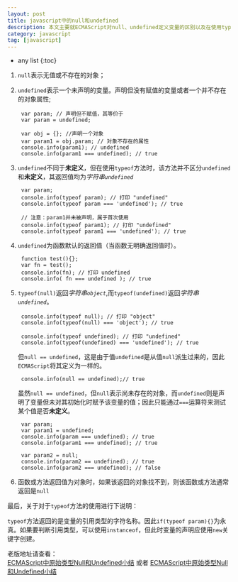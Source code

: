 ```yaml
---
layout: post
title: javascript中的null和undefined
description: 本文主要就ECMAScript对null、undefined定义变量的区别以及在使用typeof方法操作这两类变量时返回的结果进行了详细说明。
category: javascript
tag: [javascript]
---
```


* any list
{:toc}

1. `null`表示无值或不存在的对象；

2. `undefined`表示一个未声明的变量。声明但没有赋值的变量或者一个并不存在的对象属性;

        var param; // 声明但不赋值，其等价于
        var param = undefined;
    
        var obj = {}; //声明一个对象
        var param1 = obj.param; // 对象不存在的属性
        console.info(param1); // undefined
        console.info(param1 === undefined); // true

3. `undefined`不同于**未定义**，但在使用`typeof`方法时，该方法并不区分`undefined`和**未定义**，其返回值均为*字符串`undefined`*

        var param; 
        console.info(typeof param); // 打印 "undefined"
        console.info(typeof param === 'undefined'); // true
    
        // 注意：param1并未被声明，属于首次使用
        console.info(typeof param1); // 打印 "undefined"
        console.info(typeof param1 === 'undefined'); // true
    
4. `undefined`为函数默认的返回值（当函数无明确返回值时）。

        function test(){};
        var fn = test();
        console.info(fn); // 打印 undefined
        console.info( fn === undefined ); // true
    
5. `typeof(null)`返回*字符串`object`*,而`typeof(undefined)`返回*字符串`undefined`*。
    
        console.info(typeof null); // 打印 "object"
        console.info(typeof(null) === 'object'); // true
    
        console.info(typeof undefined); // 打印 "undefined"
        console.info(typeof(undefined) === 'undefined'); // true
    
    但`null == undefined`，这是由于值`undefined`是从值`null`派生过来的，因此`ECMAScript`将其定义为一样的。

        console.info(null == undefined);// true
        
    虽然`null == undefined`，但`null`表示尚未存在的对象，而`undefined`则是声明了变量但未对其初始化时赋予该变量的值；因此只能通过`===`运算符来测试某个值是否**未定义**。

        var param;
        var param1 = undefined;
        console.info(param === undefined); // true
        console.info(param1 === undefined); // true
    
        var param2 = null;
        console.info(param2 == undefined); // true
        console.info(param2 === undefined); // false

6. 函数或方法返回值为对象时，如果该返回的对象找不到，则该函数或方法通常返回是`null`

最后，关于对于`typeof`方法的使用进行下说明：

`typeof`方法返回的是变量的引用类型的字符名称。因此`if(typeof param){}`为永真。如果要判断引用类型，可以使用`instanceof`，但此时变量的声明应使用`new`关键字创建。

老版地址请查看：<br/>
[ECMAScript中原始类型Null和Undefined小结](http://blog.csdn.net/oxcow/article/details/7751835) 或者 [ECMAScript中原始类型Null和Undefined小结](http://leeyee.iteye.com/admin/blogs/1595338)